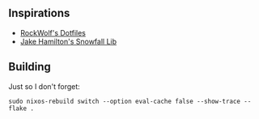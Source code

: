 ## Inspirations

- [RockWolf's Dotfiles](https://codeberg.org/RockWolf/dotfiles)
- [Jake Hamilton's Snowfall Lib](https://github.com/snowfallorg/lib)

## Building

Just so I don't forget:

```
sudo nixos-rebuild switch --option eval-cache false --show-trace --flake .
```

